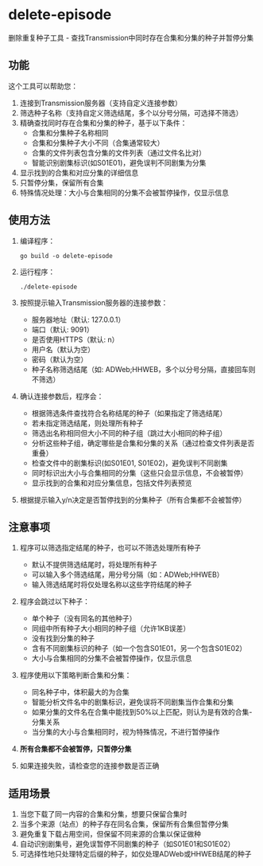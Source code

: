 # delete-episode

删除重复种子工具 - 查找Transmission中同时存在合集和分集的种子并暂停分集

## 功能

这个工具可以帮助您：

1. 连接到Transmission服务器（支持自定义连接参数）
2. 筛选种子名称（支持自定义筛选结尾，多个以分号分隔，可选择不筛选）
3. 精确查找同时存在合集和分集的种子，基于以下条件：
   - 合集和分集种子名称相同
   - 合集和分集种子大小不同（合集通常较大）
   - 合集的文件列表包含分集的文件列表（通过文件名比对）
   - 智能识别剧集标识(如S01E01)，避免误判不同剧集为分集
4. 显示找到的合集和对应分集的详细信息
5. 只暂停分集，保留所有合集
6. 特殊情况处理：大小与合集相同的分集不会被暂停操作，仅显示信息

## 使用方法

1. 编译程序：
   ```
   go build -o delete-episode
   ```

2. 运行程序：
   ```
   ./delete-episode
   ```

3. 按照提示输入Transmission服务器的连接参数：
   - 服务器地址（默认: 127.0.0.1）
   - 端口（默认: 9091）
   - 是否使用HTTPS（默认: n）
   - 用户名（默认为空）
   - 密码（默认为空）
   - 种子名称筛选结尾（如: ADWeb;HHWEB，多个以分号分隔，直接回车则不筛选）

4. 确认连接参数后，程序会：
   - 根据筛选条件查找符合名称结尾的种子（如果指定了筛选结尾）
   - 若未指定筛选结尾，则处理所有种子
   - 筛选出名称相同但大小不同的种子组（跳过大小相同的种子组）
   - 分析这些种子组，确定哪些是合集和分集的关系（通过检查文件列表是否重叠）
   - 检查文件中的剧集标识(如S01E01, S01E02)，避免误判不同剧集
   - 同时标识出大小与合集相同的分集（这些只会显示信息，不会被暂停）
   - 显示找到的合集和对应分集信息，包括文件列表预览
   
5. 根据提示输入y/n决定是否暂停找到的分集种子（所有合集都不会被暂停）

## 注意事项

1. 程序可以筛选指定结尾的种子，也可以不筛选处理所有种子
   - 默认不提供筛选结尾时，将处理所有种子
   - 可以输入多个筛选结尾，用分号分隔（如：ADWeb;HHWEB）
   - 输入筛选结尾时将仅处理名称以这些字符结尾的种子
   
2. 程序会跳过以下种子：
   - 单个种子（没有同名的其他种子）
   - 同组中所有种子大小相同的种子组（允许1KB误差）
   - 没有找到分集的种子
   - 含有不同剧集标识的种子（如一个包含S01E01，另一个包含S01E02）
   - 大小与合集相同的分集不会被暂停操作，仅显示信息
   
3. 程序使用以下策略判断合集和分集：
   - 同名种子中，体积最大的为合集
   - 智能分析文件名中的剧集标识，避免误将不同剧集当作合集和分集
   - 如果分集的文件名在合集中能找到50%以上匹配，则认为是有效的合集-分集关系
   - 当分集的大小与合集相同时，视为特殊情况，不进行暂停操作
   
4. **所有合集都不会被暂停，只暂停分集**

5. 如果连接失败，请检查您的连接参数是否正确

## 适用场景

1. 当您下载了同一内容的合集和分集，想要只保留合集时
2. 当多个来源（站点）的种子存在同名合集，保留所有合集但暂停分集
3. 避免重复下载占用空间，但保留不同来源的合集以保证做种
4. 自动识别剧集号，避免误暂停不同剧集的种子（如S01E01和S01E02）
5. 可选择性地只处理特定后缀的种子，如仅处理ADWeb或HHWEB结尾的种子

